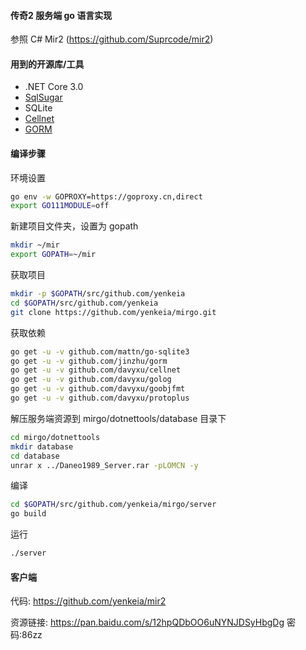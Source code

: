 #### 传奇2 服务端 go 语言实现
参照 C# Mir2 (https://github.com/Suprcode/mir2)

#### 用到的开源库/工具
- .NET Core 3.0
- [SqlSugar](https://github.com/sunkaixuan/SqlSugar)
- SQLite
- [Cellnet](https://github.com/davyxu/cellnet)
- [GORM](https://github.com/jinzhu/gorm)

#### 编译步骤
环境设置
```bash
go env -w GOPROXY=https://goproxy.cn,direct
export GO111MODULE=off
```
新建项目文件夹，设置为 gopath
```bash
mkdir ~/mir
export GOPATH=~/mir
```
获取项目
```bash
mkdir -p $GOPATH/src/github.com/yenkeia
cd $GOPATH/src/github.com/yenkeia
git clone https://github.com/yenkeia/mirgo.git
```
获取依赖
```bash
go get -u -v github.com/mattn/go-sqlite3
go get -u -v github.com/jinzhu/gorm
go get -u -v github.com/davyxu/cellnet
go get -u -v github.com/davyxu/golog
go get -u -v github.com/davyxu/goobjfmt
go get -u -v github.com/davyxu/protoplus
```
解压服务端资源到 mirgo/dotnettools/database 目录下
```bash
cd mirgo/dotnettools
mkdir database
cd database
unrar x ../Daneo1989_Server.rar -pLOMCN -y
```
编译
```bash
cd $GOPATH/src/github.com/yenkeia/mirgo/server
go build
```
运行
```bash
./server
```

#### 客户端
代码: https://github.com/yenkeia/mir2

资源链接: https://pan.baidu.com/s/12hpQDbOO6uNYNJDSyHbgDg  密码:86zz
